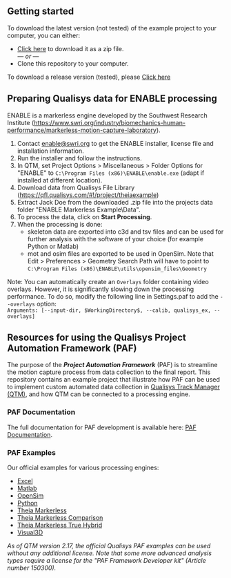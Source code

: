 ## Getting started

To download the latest version (not tested) of the example project to your computer, you can either:

* [Click here](https://github.com/qualisys/paf-enable-markerless-example/archive/refs/heads/main.zip) to download it as a zip file.
<br>_— or —_
* Clone this repository to your computer.

To download a release version (tested), please [Click here](https://github.com/qualisys/paf-enable-markerless-example/releases)

## Preparing Qualisys data for ENABLE processing

ENABLE is a markerless engine developed by the Southwest Research Institute (https://www.swri.org/industry/biomechanics-human-performance/markerless-motion-capture-laboratory).
1. Contact enable@swri.org to get the ENABLE installer, license file and installation information.
2. Run the installer and follow the instructions.
3. In QTM, set Project Options > Miscellaneous > Folder Options for "ENABLE" to ```C:\Program Files (x86)\ENABLE\enable.exe``` (adapt if installed at different location).
4. Download data from Qualisys File Library (https://qfl.qualisys.com/#!/project/theiaexample)
5. Extract Jack Doe from the downloaded .zip file into the projects data folder "ENABLE Markerless Example\Data".
6. To process the data, click on **Start Processing**.
7. When the processing is done:
   - skeleton data are exported into c3d and tsv files and can be used for further analysis with the software of your choice (for example Python or Matlab)
   - mot and osim files are exported to be used in OpenSim. Note that Edit > Preferences > Geometry Search Path will have to point to ```C:\Program Files (x86)\ENABLE\utils\opensim_files\Geometry```

Note: You can automatically create an `Overlays` folder containing video overlays. However, it is significantly slowing down the processing performance. To do so, modify the following line in Settings.paf to add the `--overlays` option:  
`Arguments: [--input-dir, $WorkingDirectory$, --calib, qualisys_ex, --overlays]`

## Resources for using the Qualisys Project Automation Framework (PAF)

The purpose of the ***Project Automation Framework*** (PAF) is to streamline the motion capture process from data collection to the final report. This repository contains an example project that illustrate how PAF can be used to implement custom automated data collection in [Qualisys Track Manager (QTM)](http://www.qualisys.com/software/qualisys-track-manager/), and how QTM can be connected to a processing engine. 

### PAF Documentation

The full documentation for PAF development is available here: [PAF Documentation](https://github.com/qualisys/paf-documentation).


### PAF Examples

Our official examples for various processing engines:

- [Excel](https://github.com/qualisys/paf-excel-example)
- [Matlab](https://github.com/qualisys/paf-matlab-example)
- [OpenSim](https://github.com/qualisys/paf-opensim-example)
- [Python](https://github.com/qualisys/paf-python-example)
- [Theia Markerless](https://github.com/qualisys/paf-theia-markerless-example)
- [Theia Markerless Comparison](https://github.com/qualisys/paf-theia-markerless-comparison-example)
- [Theia Markerless True Hybrid](https://github.com/qualisys/paf-theia-markerless-true-hybrid-example)
- [Visual3D](https://github.com/qualisys/paf-visual3d-example)

_As of QTM version 2.17, the official Qualisys PAF examples can be used without any additional license. Note that some more advanced analysis types require a license for the "PAF Framework Developer kit" (Article number 150300)._
